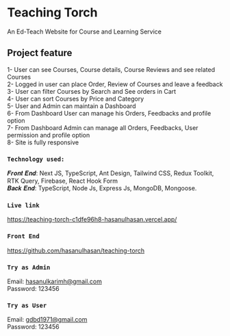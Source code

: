 # Teaching Torch

An Ed-Teach Website for Course and Learning Service

## Project feature

1- User can see Courses, Course details, Course Reviews and see related Courses</br>
2- Logged in user can place Order, Review of Courses and leave a feedback</br>
3- User can filter Courses by Search and See orders in Cart</br>
4- User can sort Courses by Price and Category</br>
5- User and Admin can maintain a Dashboard</br>
6- From Dashboard User can manage his Orders, Feedbacks and profile option</br>
7- From Dashboard Admin can manage all Orders, Feedbacks, User permission and profile option</br>
8- Site is fully responsive</br>

### `Technology used:`

𝑭𝒓𝒐𝒏𝒕 𝑬𝒏𝒅: Next JS, TypeScript, Ant Design, Tailwind CSS, Redux Toolkit, RTK Query, Firebase, React Hook Form</br>
𝑩𝒂𝒄𝒌 𝑬𝒏𝒅: TypeScript, Node Js, Express Js, MongoDB, Mongoose. </br>

### `Live link`

https://teaching-torch-c1dfe96h8-hasanulhasan.vercel.app/

### `Front End`

https://github.com/hasanulhasan/teaching-torch

### `Try as Admin`

Email: hasanulkarimh@gmail.com </br>
Password: 123456 </br>

### `Try as User`

Email: gdbd1971@gmail.com </br>
Password: 123456 </br>